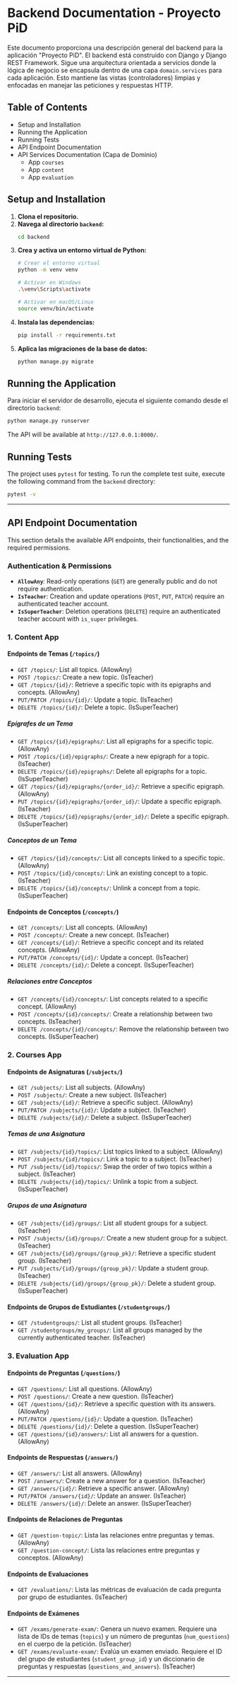 # Backend Documentation - Proyecto PiD

Este documento proporciona una descripción general del backend para la aplicación "Proyecto PiD". El backend está construido con Django y Django REST Framework. Sigue una arquitectura orientada a servicios donde la lógica de negocio se encapsula dentro de una capa `domain.services` para cada aplicación. Esto mantiene las vistas (controladores) limpias y enfocadas en manejar las peticiones y respuestas HTTP.

## Table of Contents
- Setup and Installation
- Running the Application
- Running Tests
- API Endpoint Documentation
- API Services Documentation (Capa de Dominio)
  - App `courses`
  - App `content`
  - App `evaluation`

## Setup and Installation

1.  **Clona el repositorio.**
2.  **Navega al directorio `backend`:**
    ```sh
    cd backend
    ```
3.  **Crea y activa un entorno virtual de Python:**
    ```sh
    # Crear el entorno virtual
    python -m venv venv

    # Activar en Windows
    .\venv\Scripts\activate

    # Activar en macOS/Linux
    source venv/bin/activate
    ```
4.  **Instala las dependencias:**
    ```sh
    pip install -r requirements.txt
    ```
5.  **Aplica las migraciones de la base de datos:**
    ```sh
    python manage.py migrate
    ```

## Running the Application

Para iniciar el servidor de desarrollo, ejecuta el siguiente comando desde el directorio `backend`:

```bash
python manage.py runserver
```

The API will be available at `http://127.0.0.1:8000/`.

## Running Tests

The project uses `pytest` for testing. To run the complete test suite, execute the following command from the `backend` directory:

```bash
pytest -v
```

---

## API Endpoint Documentation

This section details the available API endpoints, their functionalities, and the required permissions.

### Authentication & Permissions

*   **`AllowAny`**: Read-only operations (`GET`) are generally public and do not require authentication.
*   **`IsTeacher`**: Creation and update operations (`POST`, `PUT`, `PATCH`) require an authenticated teacher account.
*   **`IsSuperTeacher`**: Deletion operations (`DELETE`) require an authenticated teacher account with `is_super` privileges.

### 1. Content App

#### Endpoints de Temas (`/topics/`)

*   `GET /topics/`: List all topics. (AllowAny)
*   `POST /topics/`: Create a new topic. (IsTeacher)
*   `GET /topics/{id}/`: Retrieve a specific topic with its epigraphs and concepts. (AllowAny)
*   `PUT/PATCH /topics/{id}/`: Update a topic. (IsTeacher)
*   `DELETE /topics/{id}/`: Delete a topic. (IsSuperTeacher)

##### Epígrafes de un Tema

*   `GET /topics/{id}/epigraphs/`: List all epigraphs for a specific topic. (AllowAny)
*   `POST /topics/{id}/epigraphs/`: Create a new epigraph for a topic. (IsTeacher)
*   `DELETE /topics/{id}/epigraphs/`: Delete all epigraphs for a topic. (IsSuperTeacher)
*   `GET /topics/{id}/epigraphs/{order_id}/`: Retrieve a specific epigraph. (AllowAny)
*   `PUT /topics/{id}/epigraphs/{order_id}/`: Update a specific epigraph. (IsTeacher)
*   `DELETE /topics/{id}/epigraphs/{order_id}/`: Delete a specific epigraph. (IsSuperTeacher)

##### Conceptos de un Tema

*   `GET /topics/{id}/concepts/`: List all concepts linked to a specific topic. (AllowAny)
*   `POST /topics/{id}/concepts/`: Link an existing concept to a topic. (IsTeacher)
*   `DELETE /topics/{id}/concepts/`: Unlink a concept from a topic. (IsSuperTeacher)

#### Endpoints de Conceptos (`/concepts/`)

*   `GET /concepts/`: List all concepts. (AllowAny)
*   `POST /concepts/`: Create a new concept. (IsTeacher)
*   `GET /concepts/{id}/`: Retrieve a specific concept and its related concepts. (AllowAny)
*   `PUT/PATCH /concepts/{id}/`: Update a concept. (IsTeacher)
*   `DELETE /concepts/{id}/`: Delete a concept. (IsSuperTeacher)

##### Relaciones entre Conceptos

*   `GET /concepts/{id}/concepts/`: List concepts related to a specific concept. (AllowAny)
*   `POST /concepts/{id}/concepts/`: Create a relationship between two concepts. (IsTeacher)
*   `DELETE /concepts/{id}/concepts/`: Remove the relationship between two concepts. (IsSuperTeacher)

### 2. Courses App

#### Endpoints de Asignaturas (`/subjects/`)

*   `GET /subjects/`: List all subjects. (AllowAny)
*   `POST /subjects/`: Create a new subject. (IsTeacher)
*   `GET /subjects/{id}/`: Retrieve a specific subject. (AllowAny)
*   `PUT/PATCH /subjects/{id}/`: Update a subject. (IsTeacher)
*   `DELETE /subjects/{id}/`: Delete a subject. (IsSuperTeacher)

##### Temas de una Asignatura

*   `GET /subjects/{id}/topics/`: List topics linked to a subject. (AllowAny)
*   `POST /subjects/{id}/topics/`: Link a topic to a subject. (IsTeacher)
*   `PUT /subjects/{id}/topics/`: Swap the order of two topics within a subject. (IsTeacher)
*   `DELETE /subjects/{id}/topics/`: Unlink a topic from a subject. (IsSuperTeacher)

##### Grupos de una Asignatura

*   `GET /subjects/{id}/groups/`: List all student groups for a subject. (IsTeacher)
*   `POST /subjects/{id}/groups/`: Create a new student group for a subject. (IsTeacher)
*   `GET /subjects/{id}/groups/{group_pk}/`: Retrieve a specific student group. (IsTeacher)
*   `PUT /subjects/{id}/groups/{group_pk}/`: Update a student group. (IsTeacher)
*   `DELETE /subjects/{id}/groups/{group_pk}/`: Delete a student group. (IsSuperTeacher)

#### Endpoints de Grupos de Estudiantes (`/studentgroups/`)

*   `GET /studentgroups/`: List all student groups. (IsTeacher)
*   `GET /studentgroups/my_groups/`: List all groups managed by the currently authenticated teacher. (IsTeacher)

### 3. Evaluation App

#### Endpoints de Preguntas (`/questions/`)

*   `GET /questions/`: List all questions. (AllowAny)
*   `POST /questions/`: Create a new question. (IsTeacher)
*   `GET /questions/{id}/`: Retrieve a specific question with its answers. (AllowAny)
*   `PUT/PATCH /questions/{id}/`: Update a question. (IsTeacher)
*   `DELETE /questions/{id}/`: Delete a question. (IsSuperTeacher)
*   `GET /questions/{id}/answers/`: List all answers for a question. (AllowAny)

#### Endpoints de Respuestas (`/answers/`)

*   `GET /answers/`: List all answers. (AllowAny)
*   `POST /answers/`: Create a new answer for a question. (IsTeacher)
*   `GET /answers/{id}/`: Retrieve a specific answer. (AllowAny)
*   `PUT/PATCH /answers/{id}/`: Update an answer. (IsTeacher)
*   `DELETE /answers/{id}/`: Delete an answer. (IsSuperTeacher)

#### Endpoints de Relaciones de Preguntas

*   `GET /question-topic/`: Lista las relaciones entre preguntas y temas. (AllowAny)
*   `GET /question-concept/`: Lista las relaciones entre preguntas y conceptos. (AllowAny)

#### Endpoints de Evaluaciones

*   `GET /evaluations/`: Lista las métricas de evaluación de cada pregunta por grupo de estudiantes. (IsTeacher)

#### Endpoints de Exámenes

*   `GET /exams/generate-exam/`: Genera un nuevo examen. Requiere una lista de IDs de temas (`topics`) y un número de preguntas (`num_questions`) en el cuerpo de la petición. (IsTeacher)
*   `GET /exams/evaluate-exam/`: Evalúa un examen enviado. Requiere el ID del grupo de estudiantes (`student_group_id`) y un diccionario de preguntas y respuestas (`questions_and_answers`). (IsTeacher)


---
